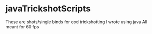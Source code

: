# javaTrickshotScripts
These are shots/single binds for cod trickshotting I wrote using java
All meant for 60 fps
